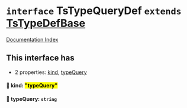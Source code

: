 # `interface` TsTypeQueryDef `extends` [TsTypeDefBase](../private.interface.TsTypeDefBase/README.md)

[Documentation Index](../README.md)

## This interface has

- 2 properties:
[kind](#-kind-typequery),
[typeQuery](#-typequery-string)


#### 📄 kind: <mark>"typeQuery"</mark>



#### 📄 typeQuery: `string`



